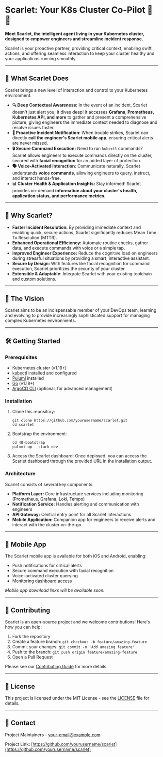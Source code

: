 # Scarlet: Your K8s Cluster Co-Pilot 🤖✨

**Meet Scarlet, the intelligent agent living in your Kubernetes cluster, designed to empower engineers and streamline incident response.**

Scarlet is your proactive partner, providing critical context, enabling swift actions, and offering seamless interaction to keep your cluster healthy and your applications running smoothly.

---

## 🚀 What Scarlet Does

Scarlet brings a new level of interaction and control to your Kubernetes environment:

* **🔍 Deep Contextual Awareness:** In the event of an incident, Scarlet doesn't just alert you; it dives deep! It accesses **Grafana, Prometheus, Kubernetes API, and more** to gather and present a comprehensive picture, giving engineers the immediate context needed to diagnose and resolve issues faster.
* **📲 Proactive Incident Notification:** When trouble strikes, Scarlet can directly **call the engineer's Scarlet mobile app**, ensuring critical alerts are never missed.
* **🔒 Secure Command Execution:** Need to run `kubectl` commands? Scarlet allows engineers to execute commands directly on the cluster, secured with **facial recognition** for an added layer of protection.
* **🗣️ Voice-Activated Interaction:** Communicate naturally. Scarlet understands **voice commands**, allowing engineers to query, instruct, and interact hands-free.
* **📊 Cluster Health & Application Insights:** Stay informed! Scarlet provides on-demand **information about your cluster's health, application status, and performance metrics.**

---

## 🌟 Why Scarlet?

* **Faster Incident Resolution:** By providing immediate context and enabling quick, secure actions, Scarlet significantly reduces Mean Time To Resolution (MTTR).
* **Enhanced Operational Efficiency:** Automate routine checks, gather data, and execute commands with voice or a simple tap.
* **Improved Engineer Experience:** Reduce the cognitive load on engineers during stressful situations by providing a smart, interactive assistant.
* **Secure by Design:** With features like facial recognition for command execution, Scarlet prioritizes the security of your cluster.
* **Extensible & Adaptable:** Integrate Scarlet with your existing toolchain and custom solutions.

---

## 🔮 The Vision

Scarlet aims to be an indispensable member of your DevOps team, learning and evolving to provide increasingly sophisticated support for managing complex Kubernetes environments.

---

## 🛠️ Getting Started

### Prerequisites

* Kubernetes cluster (v1.19+)
* [kubectl](https://kubernetes.io/docs/tasks/tools/) installed and configured
* [Pulumi](https://www.pulumi.com/docs/install/) installed
* [Go](https://golang.org/doc/install) (v1.18+)
* [ArgoCD CLI](https://argo-cd.readthedocs.io/en/stable/cli_installation/) (optional, for advanced management)

### Installation

1. Clone this repository:
   ```
   git clone https://github.com/yourusername/scarlet.git
   cd scarlet
   ```

2. Bootstrap the environment:
   ```
   cd 40-bootstrap
   pulumi up --stack dev
   ```

3. Access the Scarlet dashboard:
   Once deployed, you can access the Scarlet dashboard through the provided URL in the installation output.

### Architecture

Scarlet consists of several key components:

* **Platform Layer:** Core infrastructure services including monitoring (Prometheus, Grafana, Loki, Tempo)
* **Notification Service:** Handles alerting and communication with engineers
* **API Gateway:** Central entry point for all Scarlet interactions
* **Mobile Application:** Companion app for engineers to receive alerts and interact with the cluster on-the-go

---

## 📱 Mobile App

The Scarlet mobile app is available for both iOS and Android, enabling:

* Push notifications for critical alerts
* Secure command execution with facial recognition
* Voice-activated cluster querying
* Monitoring dashboard access

*Mobile app download links will be available soon.*

---

## 🤝 Contributing

Scarlet is an open-source project and we welcome contributions! Here's how you can help:

1. Fork the repository
2. Create a feature branch: `git checkout -b feature/amazing-feature`
3. Commit your changes: `git commit -m 'Add amazing feature'`
4. Push to the branch: `git push origin feature/amazing-feature`
5. Open a Pull Request

Please see our [Contributing Guide](00-docs/CONTRIBUTING.md) for more details.

---

## 📄 License

This project is licensed under the MIT License - see the [LICENSE](LICENSE) file for details.

---

## 📧 Contact

Project Maintainers - [your-email@example.com](mailto:your-email@example.com)

Project Link: [https://github.com/yourusername/scarlet](https://github.com/yourusername/scarlet)
